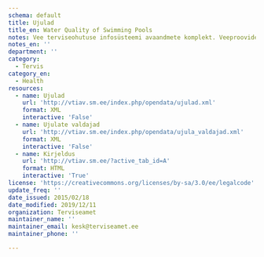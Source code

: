 ```yaml
---
schema: default
title: Ujulad
title_en: Water Quality of Swimming Pools
notes: Vee terviseohutuse infosüsteemi avaandmete komplekt. Veeproovide puhul esitatakse ainult avalikustamisele kuuluvad veeproovid. Veevärkide puhul esitatakse ainult järelevalve aluste veevärkide veeproovid. Veeallikate puhul esitatakse ainult kasutuses olevate veeallikate veeproovid.
notes_en: ''
department: ''
category:
  - Tervis
category_en:
  - Health
resources:
  - name: Ujulad
    url: 'http://vtiav.sm.ee/index.php/opendata/ujulad.xml'
    format: XML
    interactive: 'False'
  - name: Ujulate valdajad
    url: 'http://vtiav.sm.ee/index.php/opendata/ujula_valdajad.xml'
    format: XML
    interactive: 'False'
  - name: Kirjeldus
    url: 'http://vtiav.sm.ee/?active_tab_id=A'
    format: HTML
    interactive: 'True'
license: 'https://creativecommons.org/licenses/by-sa/3.0/ee/legalcode'
update_freq: ''
date_issued: 2015/02/18
date_modified: 2019/12/11
organization: Terviseamet
maintainer_name: ''
maintainer_email: kesk@terviseamet.ee
maintainer_phone: ''

---
```

